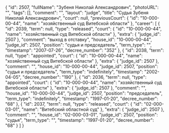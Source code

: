 {
    "id": 2507,
    "fullName": "Зубеня Николай Александрович",
    "photoURL": "",
    "tags": [],
    "comment": "",
    "layout": "judge",
    "title": "Судья Зубеня Николай Александрович",
    "court": null,
    "previousCourt": {
        "id": "10-000-00-44",
        "name": "хозяйственный суд Витебской области"
    },
    "career": [
        {
            "id": 2039,
            "term": null,
            "type": "released",
            "court": {
                "id": "10-000-00-44",
                "name": "хозяйственный суд Витебской области"
            },
            "extra": {
                "judge_id": 2507
            },
            "comment": "выход в отставку",
            "house_id": "10-000-00-44",
            "judge_id": 2507,
            "position": "судья и председатель",
            "term_type": "",
            "timestamp": "2007-07-26",
            "decree_number": "352"
        },
        {
            "id": 2038,
            "term": null,
            "type": "appointed",
            "court": {
                "id": "10-000-00-44",
                "name": "хозяйственный суд Витебской области"
            },
            "extra": {
                "judge_id": 2507
            },
            "comment": "",
            "house_id": "10-000-00-44",
            "judge_id": 2507,
            "position": "судья и председатель",
            "term_type": "indefinitely",
            "timestamp": "2002-04-05",
            "decree_number": "190"
        },
        {
            "id": 2036,
            "term": null,
            "type": "appointed",
            "court": {
                "id": "10-000-00-44",
                "name": "хозяйственный суд Витебской области"
            },
            "extra": {
                "judge_id": 2507
            },
            "comment": "",
            "house_id": "10-000-00-44",
            "judge_id": 2507,
            "position": "председатель",
            "term_type": "indefinitely",
            "timestamp": "1997-01-20",
            "decree_number": "68"
        },
        {
            "id": 2037,
            "term": null,
            "type": "released",
            "court": {
                "id": "02-000-03-01",
                "name": "Витебский областной суд"
            },
            "extra": {
                "judge_id": 2507
            },
            "comment": "",
            "house_id": "02-000-03-01",
            "judge_id": 2507,
            "position": "судья",
            "term_type": "",
            "timestamp": "1997-01-20",
            "decree_number": "68"
        }
    ]
}